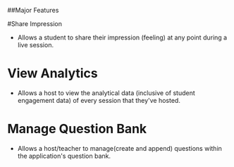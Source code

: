 ##Major Features​

#Share Impression ​

- Allows a student to share their impression (feeling) at any point during a live session.​

# View Analytics ​

- Allows a host to view the analytical data (inclusive of student engagement data) of every session that they've hosted.​

# Manage Question Bank​

- Allows a host/teacher to manage(create and append) questions within the application's question bank.​
